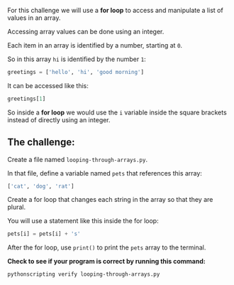 For this challenge we will use a **for loop** to access and manipulate a list of values in an array.

Accessing array values can be done using an integer.

Each item in an array is identified by a number, starting at `0`.

So in this array `hi` is identified by the number `1`:

```py
greetings = ['hello', 'hi', 'good morning']
```

It can be accessed like this:

```py
greetings[1]
```

So inside a **for loop** we would use the `i` variable inside the square brackets instead of directly using an integer.

## The challenge:

Create a file named `looping-through-arrays.py`.

In that file, define a variable named `pets` that references this array:

```py
['cat', 'dog', 'rat']
```

Create a for loop that changes each string in the array so that they are plural.

You will use a statement like this inside the for loop:

```py
pets[i] = pets[i] + 's'
```

After the for loop, use `print()` to print the `pets` array to the terminal.

**Check to see if your program is correct by running this command:**

```bash
pythonscripting verify looping-through-arrays.py
```
